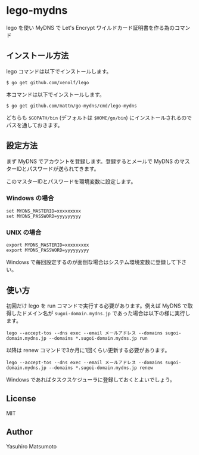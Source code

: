 # lego-mydns

lego を使い MyDNS で Let's Encrypt ワイルドカード証明書を作る為のコマンド

## インストール方法

lego コマンドは以下でインストールします。

```
$ go get github.com/xenolf/lego
```

本コマンドは以下でインストールします。

```
$ go get github.com/mattn/go-mydns/cmd/lego-mydns
```

どちらも `$GOPATH/bin` (デフォルトは `$HOME/go/bin`) にインストールされるのでパスを通しておきます。

## 設定方法

まず MyDNS でアカウントを登録します。登録するとメールで MyDNS のマスターIDとパスワードが送られてきます。

このマスターIDとパスワードを環境変数に設定します。

### Windows の場合

```
set MYDNS_MASTERID=xxxxxxxxx
set MYDNS_PASSWORD=yyyyyyyyy
```

### UNIX の場合

```
export MYDNS_MASTERID=xxxxxxxxx
export MYDNS_PASSWORD=yyyyyyyyy
```

Windows で毎回設定するのが面倒な場合はシステム環境変数に登録して下さい。

## 使い方

初回だけ lego を run コマンドで実行する必要があります。例えば MyDNS で取得したドメイン名が `sugoi-domain.mydns.jp` であった場合は以下の様に実行します。

```
lego --accept-tos --dns exec --email メールアドレス --domains sugoi-domain.mydns.jp --domains *.sugoi-domain.mydns.jp run
```

以降は renew コマンドで3か月に1回くらい更新する必要があります。

```
lego --accept-tos --dns exec --email メールアドレス --domains sugoi-domain.mydns.jp --domains *.sugoi-domain.mydns.jp renew
```

Windows であればタスクスケジューラに登録しておくとよいでしょう。

## License

MIT

## Author

Yasuhiro Matsumoto
